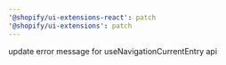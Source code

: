 ```yaml
---
'@shopify/ui-extensions-react': patch
'@shopify/ui-extensions': patch
---
```


update error message for useNavigationCurrentEntry api
